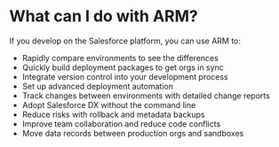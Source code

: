 # What can I do with ARM?

If you develop on the Salesforce platform, you can use ARM to:

* Rapidly compare environments to see the differences
* Quickly build deployment packages to get orgs in sync
* Integrate version control into your development process
* Set up advanced deployment automation
* Track changes between environments with detailed change reports
* Adopt Salesforce DX without the command line
* Reduce risks with rollback and metadata backups
* Improve team collaboration and reduce code conflicts
* Move data records between production orgs and sandboxes
